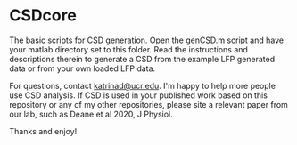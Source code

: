 # CSDcore
The basic scripts for CSD generation. Open the genCSD.m script and have your matlab directory set to this folder. Read the instructions and descriptions therein to generate a CSD from the example LFP generated data or from your own loaded LFP data. 

For questions, contact katrinad@ucr.edu. I'm happy to help more people use CSD analysis. If CSD is used in your published work based on this repository or any of my other repositories, please site a relevant paper from our lab, such as Deane et al 2020, J Physiol. 

Thanks and enjoy!
